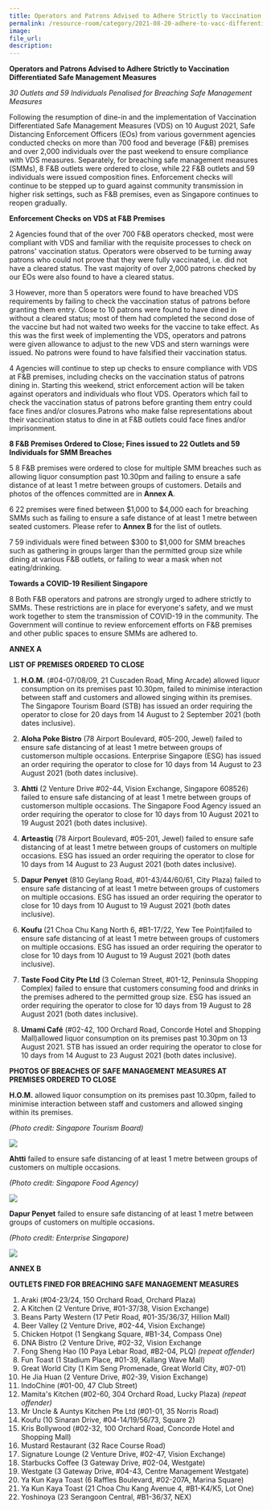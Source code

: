 ```yaml
---  
title: Operators and Patrons Advised to Adhere Strictly to Vaccination Differentiated Safe Management Measures 
permalink: /resource-room/category/2021-08-20-adhere-to-vacc-differentiated-measures/
image:  
file_url:  
description:  
---  
```


**Operators and Patrons Advised to Adhere Strictly to Vaccination Differentiated Safe Management Measures**

_30 Outlets and 59 Individuals Penalised for Breaching Safe Management Measures_

Following the resumption of dine-in and the implementation of Vaccination Differentiated Safe Management Measures (VDS) on 10 August 2021, Safe Distancing Enforcement Officers (EOs) from various government agencies conducted checks on more than 700 food and beverage (F&amp;B) premises and over 2,000 individuals over the past weekend to ensure compliance with VDS measures. Separately, for breaching safe management measures (SMMs), 8 F&amp;B outlets were ordered to close, while 22 F&amp;B outlets and 59 individuals were issued composition fines. Enforcement checks will continue to be stepped up to guard against community transmission in higher risk settings, such as F&amp;B premises, even as Singapore continues to reopen gradually.

**Enforcement Checks on VDS at F&amp;B Premises**

2 Agencies found that of the over 700 F&amp;B operators checked, most were compliant with VDS and familiar with the requisite processes to check on patrons&#39; vaccination status. Operators were observed to be turning away patrons who could not prove that they were fully vaccinated, i.e. did not have a cleared status. The vast majority of over 2,000 patrons checked by our EOs were also found to have a cleared status.

3 However, more than 5 operators were found to have breached VDS requirements by failing to check the vaccination status of patrons before granting them entry. Close to 10 patrons were found to have dined in without a cleared status; most of them had completed the second dose of the vaccine but had not waited two weeks for the vaccine to take effect. As this was the first week of implementing the VDS, operators and patrons were given allowance to adjust to the new VDS and stern warnings were issued. No patrons were found to have falsified their vaccination status.

4 Agencies will continue to step up checks to ensure compliance with VDS at F&amp;B premises, including checks on the vaccination status of patrons dining in. Starting this weekend, strict enforcement action will be taken against operators and individuals who flout VDS. Operators which fail to check the vaccination status of patrons before granting them entry could face fines and/or closures.Patrons who make false representations about their vaccination status to dine in at F&amp;B outlets could face fines and/or imprisonment.

**8 F&amp;B Premises Ordered to Close; Fines issued to 22 Outlets and 59 Individuals for SMM Breaches**

5 8 F&amp;B premises were ordered to close for multiple SMM breaches such as allowing liquor consumption past 10.30pm and failing to ensure a safe distance of at least 1 metre between groups of customers. Details and photos of the offences committed are in **Annex A**.

6 22 premises were fined between $1,000 to $4,000 each for breaching SMMs such as failing to ensure a safe distance of at least 1 metre between seated customers. Please refer to **Annex B** for the list of outlets.

7 59 individuals were fined between $300 to $1,000 for SMM breaches such as gathering in groups larger than the permitted group size while dining at various F&amp;B outlets, or failing to wear a mask when not eating/drinking.

**Towards a COVID-19 Resilient Singapore**

8 Both F&amp;B operators and patrons are strongly urged to adhere strictly to SMMs. These restrictions are in place for everyone&#39;s safety, and we must work together to stem the transmission of COVID-19 in the community. The Government will continue to review enforcement efforts on F&amp;B premises and other public spaces to ensure SMMs are adhered to.

**ANNEX A**

**LIST OF PREMISES ORDERED TO CLOSE**

1. **H.O.M.** (#04-07/08/09, 21 Cuscaden Road, Ming Arcade) allowed liquor consumption on its premises past 10.30pm, failed to minimise interaction between staff and customers and allowed singing within its premises. The Singapore Tourism Board (STB) has issued an order requiring the operator to close for 20 days from 14 August to 2 September 2021 (both dates inclusive).

1. **Aloha Poke Bistro** (78 Airport Boulevard, #05-200, Jewel) failed to ensure safe distancing of at least 1 metre between groups of customerson multiple occasions. Enterprise Singapore (ESG) has issued an order requiring the operator to close for 10 days from 14 August to 23 August 2021 (both dates inclusive).

1. **Ahtti** (2 Venture Drive #02-44, Vision Exchange, Singapore 608526) failed to ensure safe distancing of at least 1 metre between groups of customerson multiple occasions. The Singapore Food Agency issued an order requiring the operator to close for 10 days from 10 August 2021 to 19 August 2021 (both dates inclusive).

1. **Arteastiq** (78 Airport Boulevard, #05-201, Jewel) failed to ensure safe distancing of at least 1 metre between groups of customers on multiple occasions. ESG has issued an order requiring the operator to close for 10 days from 14 August to 23 August 2021 (both dates inclusive).

1. **Dapur Penyet** (810 Geylang Road, #01-43/44/60/61, City Plaza) failed to ensure safe distancing of at least 1 metre between groups of customers on multiple occasions. ESG has issued an order requiring the operator to close for 10 days from 10 August to 19 August 2021 (both dates inclusive).

1. **Koufu** (21 Choa Chu Kang North 6, #B1-17/22, Yew Tee Point)failed to ensure safe distancing of at least 1 metre between groups of customers on multiple occasions. ESG has issued an order requiring the operator to close for 10 days from 10 August to 19 August 2021 (both dates inclusive).

1. **Taste Food City Pte Ltd** (3 Coleman Street, #01-12, Peninsula Shopping Complex) failed to ensure that customers consuming food and drinks in the premises adhered to the permitted group size. ESG has issued an order requiring the operator to close for 10 days from 19 August to 28 August 2021 (both dates inclusive).

1. **Umami Café** (#02-42, 100 Orchard Road, Concorde Hotel and Shopping Mall)allowed liquor consumption on its premises past 10.30pm on 13 August 2021. STB has issued an order requiring the operator to close for 10 days from 14 August to 23 August 2021 (both dates inclusive).

**PHOTOS OF BREACHES OF SAFE MANAGEMENT MEASURES AT PREMISES ORDERED TO CLOSE**

**H.O.M.** allowed liquor consumption on its premises past 10.30pm, failed to minimise interaction between staff and customers and allowed singing within its premises.

_(Photo credit: Singapore Tourism Board)_

![](/news/news-images/20Aug1.jpg)

**Ahtti** failed to ensure safe distancing of at least 1 metre between groups of customers on multiple occasions.

_(Photo credit: Singapore Food Agency)_

![](/news/news-images/20Aug2.jpg)

**Dapur Penyet** failed to ensure safe distancing of at least 1 metre between groups of customers on multiple occasions.

_(Photo credit: Enterprise Singapore)_

![](/news/news-images/20Aug3.png)

**ANNEX B**

**OUTLETS FINED FOR BREACHING SAFE MANAGEMENT MEASURES**

1. Araki (#04-23/24, 150 Orchard Road, Orchard Plaza)
2. A Kitchen (2 Venture Drive, #01-37/38, Vision Exchange)
3. Beans Party Western (17 Petir Road, #01-35/36/37, Hillion Mall)
4. Beer Valley (2 Venture Drive, #02-44, Vision Exchange)
5. Chicken Hotpot (1 Sengkang Square, #B1-34, Compass One)
6. DNA Bistro (2 Venture Drive, #02-32, Vision Exchange
7. Fong Sheng Hao (10 Paya Lebar Road, #B2-04, PLQ) _(repeat offender)_
8. Fun Toast (1 Stadium Place, #01-39, Kallang Wave Mall)
9. Great World City (1 Kim Seng Promenade, Great World City, #07-01)
10. He Jia Huan (2 Venture Drive, #02-39, Vision Exchange)
11. IndoChine (#01-00, 47 Club Street)
12. Mamita&#39;s Kitchen (#02-60, 304 Orchard Road, Lucky Plaza) _(repeat offender)_
13. Mr Uncle &amp; Auntys Kitchen Pte Ltd (#01-01, 35 Norris Road)
14. Koufu (10 Sinaran Drive, #04-14/19/56/73, Square 2)
15. Kris Bollywood (#02-32, 100 Orchard Road, Concorde Hotel and Shopping Mall)
16. Mustard Restaurant (32 Race Course Road)
17. Signature Lounge (2 Venture Drive, #02-47, Vision Exchange)
18. Starbucks Coffee (3 Gateway Drive, #02-04, Westgate)
19. Westgate (3 Gateway Drive, #04-43, Centre Management Westgate)
20. Ya Kun Kaya Toast (6 Raffles Boulevard, #02-207A, Marina Square)
21. Ya Kun Kaya Toast (21 Choa Chu Kang Avenue 4, #B1-K4/K5, Lot One)
22. Yoshinoya (23 Serangoon Central, #B1-36/37, NEX)
